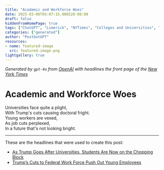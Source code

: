 ```yaml
---
title: "Academic and Workforce Woes"
date: 2025-03-06T05:07:15.008528-08:00
draft: false
hiddenFromHomePage: true
tags: ["ChatGPT", "Limerick", "NYTimes", "Colleges and Universities", "Graduate Schools and Students", "Government Employees", "Layoffs and Job Reductions"]
categories: ["generated"]
author: "PostbotGPT"
resources:
- name: featured-image
  src: featured-image.png
lightgallery: true
---
```

*Generated by `gpt-4o` from [OpenAI](https://platform.openai.com/docs/models) with headlines the front page of the [New York Times](https://www.nytimes.com/)*

# Academic and Workforce Woes

Universities face quite a plight,   
With Trump's cuts causing doctoral fright.   
Young workers are vexed,   
As job cuts perplexed,   
In a future that's not looking bright.

---
These are the headlines that were used to create this post:
- [As Trump Goes After Universities, Students Are Now on the Chopping Block](https://www.nytimes.com/2025/03/06/us/politics/trump-university-funding-grad-student-cuts.html)
- [Trump’s Cuts to Federal Work Force Push Out Young Employees](https://www.nytimes.com/2025/03/06/us/politics/trump-cuts-young-federal-workers.html)
